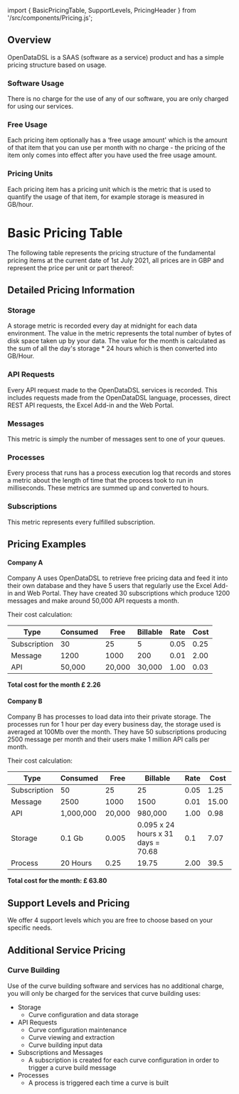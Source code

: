 import { BasicPricingTable, SupportLevels, PricingHeader } from '/src/components/Pricing.js';

<PricingHeader />

## Overview

OpenDataDSL is a SAAS (software as a service) product and has a simple pricing structure based on usage.

### Software Usage

There is no charge for the use of any of our software, you are only charged for using our services.

### Free Usage

Each pricing item optionally has a ‘free usage amount' which is the amount of that item that you can use per month with no charge - the pricing of the item only comes into effect after you have used the free usage amount.

### Pricing Units

Each pricing item has a pricing unit which is the metric that is used to quantify the usage of that item, for example storage is measured in GB/hour.

Basic Pricing Table
===================

The following table represents the pricing structure of the fundamental pricing items at the current date of 1st July 2021, all prices are in GBP and represent the price per unit or part thereof:

<BasicPricingTable />

## Detailed Pricing Information

### Storage

A storage metric is recorded every day at midnight for each data environment. The value in the metric represents the total number of bytes of disk space taken up by your data. The value for the month is calculated as the sum of all the day's storage * 24 hours which is then converted into GB/Hour.

### API Requests

Every API request made to the OpenDataDSL services is recorded. This includes requests made from the OpenDataDSL language, processes, direct REST API requests, the Excel Add-in and the Web Portal.

### Messages

This metric is simply the number of messages sent to one of your queues.

### Processes

Every process that runs has a process execution log that records and stores a metric about the length of time that the process took to run in milliseconds. These metrics are summed up and converted to hours.

### Subscriptions

This metric represents every fulfilled subscription.

## Pricing Examples
#### Company A
Company A uses OpenDataDSL to retrieve free pricing data and feed it into their own database and they have 5 users that regularly use the Excel Add-in and Web Portal.
They have created 30 subscriptions which produce 1200 messages and make around 50,000 API requests a month.

Their cost calculation:

|Type|Consumed|Free|Billable|Rate|Cost|
|-|-|-|-|-|-|
|Subscription|30|25|5|0.05|0.25|
|Message|1200|1000|200|0.01|2.00|
|API|50,000|20,000|30,000|1.00|0.03|

**Total cost for the month £ 2.26**

#### Company B
Company B has processes to load data into their private storage.
The processes run for 1 hour per day every business day, the storage used is averaged at 100Mb over the month.
They have 50 subscriptions producing 2500 message per month and their users make 1 million API calls per month.

Their cost calculation:

|Type|Consumed|Free|Billable|Rate|Cost|
|-|-|-|-|-|-|
|Subscription|50|25|25|0.05|1.25|
|Message|2500|1000|1500|0.01|15.00|
|API|1,000,000|20,000|980,000|1.00|0.98|
|Storage|0.1 Gb|0.005|0.095 x 24 hours x 31 days = 70.68|0.1|7.07|
|Process|20 Hours|0.25|19.75|2.00|39.5|

**Total cost for the month: £ 63.80**

## Support Levels and Pricing

We offer 4 support levels which you are free to choose based on your specific needs.

<SupportLevels />

## Additional Service Pricing

### Curve Building

Use of the curve building software and services has no additional charge, you will only be charged for the services that curve building uses:

*   Storage    
    *   Curve configuration and data storage        
*   API Requests
    *   Curve configuration maintenance        
    *   Curve viewing and extraction
    *   Curve building input data
*   Subscriptions and Messages
    *   A subscription is created for each curve configuration in order to trigger a curve build message
*   Processes
    *   A process is triggered each time a curve is built
